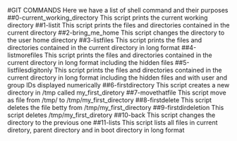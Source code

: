 #GIT COMMANDS
Here we have a list of shell command and their purposes
##0-current_working_directory
This script prints the current working directory
##1-listit
This script prints the files and directories contained in the current directory
##2-bring_me_home
This script changes the directory to the user home directory
##3-listfiles
This script prints the files and directories contained in the current directory in long format
##4-listmorefiles
This script prints the files and directories contained in the current directory in long format including the hidden files
##5-listfilesdigitonly
This script prints the files and directories contained in the current directory in long format including the hidden files and with user and group IDs displayed numerically
##6-firstdirectory
This script creates a new directory in /tmp called my_first_diretory
##7-movethatfile
This script move as file from /tmp/ to /tmp/my_first_directory
##8-firstdelete
This script deletes the file betty from /tmp/my_first_directory
##9-firstdirdeletion
This script deletes /tmp/my_first_diretory
##10-back
This script changes the directory to the previous one
##11-lists
This script lists all files in current diretory, parent directory and in boot directory in long format
 
